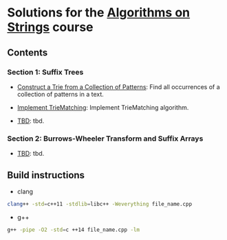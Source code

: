 
# Solutions for the [Algorithms on Strings](https://www.coursera.org/learn/algorithms-on-strings/) course

## Contents

### Section 1: Suffix Trees

* [Construct a Trie from a Collection of Patterns](https://github.com/olpotkin/ds_and_algos_modern_cpp/blob/master/04-algorithms-on-strings/week1/1-trie/trie.cpp):
   Find all occurrences of a collection of patterns in a text.

* [Implement TrieMatching](TBD):
   Implement TrieMatching algorithm.

* [TBD](TBD):
   tbd.

### Section 2: Burrows-Wheeler Transform and Suffix Arrays

* [TBD](TBD):
   tbd.

## Build instructions

* clang

```bash
clang++ -std=c++11 -stdlib=libc++ -Weverything file_name.cpp
```

* g++

```bash
g++ -pipe -O2 -std=c ++14 file_name.cpp -lm
```
